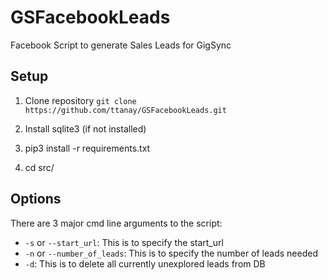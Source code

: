 # GSFacebookLeads
Facebook Script to generate Sales Leads for GigSync

## Setup

1. Clone repository `git clone https://github.com/ttanay/GSFacebookLeads.git`

2. Install sqlite3 (if not installed)

3. pip3 install -r requirements.txt

4. cd src/


## Options

There are 3 major cmd line arguments to the script:
* `-s` or `--start_url`: This is to specify the start_url
* `-n` or `--number_of_leads`: This is to specify the number of leads needed
* `-d`: This is to delete all currently unexplored leads from DB

